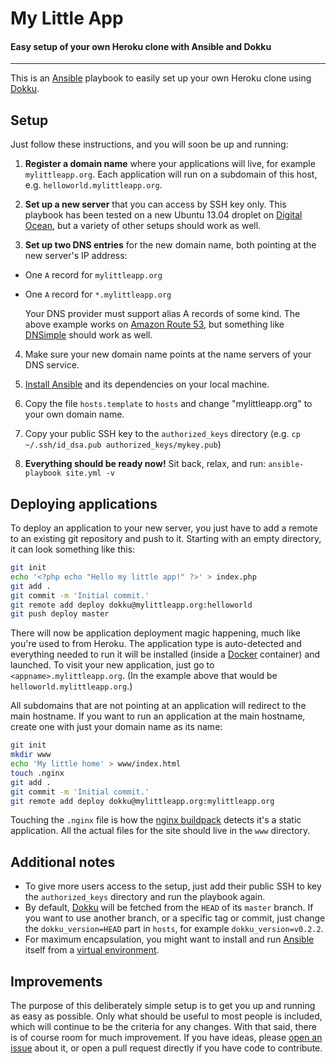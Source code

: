 My Little App
=============

#### Easy setup of your own Heroku clone with Ansible and Dokku

---

This is an [Ansible](https://github.com/ansible/ansible) playbook to easily set up your own Heroku clone using [Dokku](https://github.com/progrium/dokku).


Setup
-----

Just follow these instructions, and you will soon be up and running:

1. **Register a domain name** where your applications will live, for example `mylittleapp.org`. Each application will run on a subdomain of this host, e.g. `helloworld.mylittleapp.org`.

2. **Set up a new server** that you can access by SSH key only. This playbook has been tested on a new Ubuntu 13.04 droplet on [Digital Ocean](https://www.digitalocean.com/), but a variety of other setups should work as well.

3. **Set up two DNS entries** for the new domain name, both pointing at the new server's IP address:
 * One `A` record for `mylittleapp.org`
 * One `A` record for `*.mylittleapp.org`

    Your DNS provider must support alias A records of some kind. The above example works on [Amazon Route 53](http://aws.amazon.com/route53/), but something like [DNSimple](https://dnsimple.com/) should work as well.

4. Make sure your new domain name points at the name servers of your DNS service.

5. [Install Ansible](http://docs.ansible.com/intro_installation.html) and its dependencies on your local machine.

6. Copy the file `hosts.template` to `hosts` and change "mylittleapp.org" to your own domain name.

7. Copy your public SSH key to the `authorized_keys` directory (e.g. `cp ~/.ssh/id_dsa.pub authorized_keys/mykey.pub`)

8. **Everything should be ready now!** Sit back, relax, and run: `ansible-playbook site.yml -v`


Deploying applications
----------------------

To deploy an application to your new server, you just have to add a remote to an existing git repository and push to it. Starting with an empty directory, it can look something like this:

```bash
git init
echo '<?php echo "Hello my little app!" ?>' > index.php
git add .
git commit -m 'Initial commit.'
git remote add deploy dokku@mylittleapp.org:helloworld
git push deploy master
```

There will now be application deployment magic happening, much like you're used to from Heroku. The application type is auto-detected and everything needed to run it will be installed (inside a [Docker](https://www.docker.io/) container) and launched. To visit your new application, just go to `<appname>.mylittleapp.org`. (In the example above that would be `helloworld.mylittleapp.org`.)

All subdomains that are not pointing at an application will redirect to the main hostname. If you want to run an application at the main hostname, create one with just your domain name as its name:

```bash
git init
mkdir www
echo 'My little home' > www/index.html
touch .nginx
git add .
git commit -m 'Initial commit.'
git remote add deploy dokku@mylittleapp.org:mylittleapp.org
```

Touching the `.nginx` file is how the [nginx buildpack](https://github.com/rhy-jot/buildpack-nginx) detects it's a static application. All the actual files for the site should live in the `www` directory.


Additional notes
----------------

* To give more users access to the setup, just add their public SSH to key the `authorized_keys` directory and run the playbook again.
* By default, [Dokku](https://github.com/progrium/dokku) will be fetched from the `HEAD` of its `master` branch. If you want to use another branch, or a specific tag or commit, just change the `dokku_version=HEAD` part in `hosts`, for example `dokku_version=v0.2.2`.
* For maximum encapsulation, you might want to install and run [Ansible](https://github.com/ansible/ansible) itself from a [virtual environment](http://virtualenvwrapper.readthedocs.org/).


Improvements
------------
The purpose of this deliberately simple setup is to get you up and running as easy as possible. Only what should be useful to most people is included, which will continue to be the criteria for any changes. With that said, there is of course room for much improvement. If you have ideas, please [open an issue](https://github.com/alimony/mylittleapp/issues) about it, or open a pull request directly if you have code to contribute.
